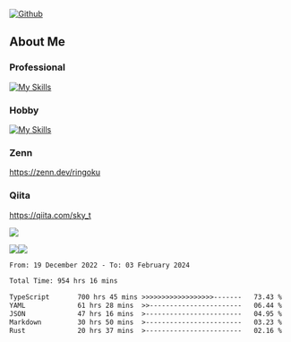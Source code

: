 [![Github](https://img.shields.io/github/followers/skyt-a?label=Follow&style=social)](https://github.com/skyt-a)

## About Me
### Professional
[![My Skills](https://skillicons.dev/icons?i=react,ts,js,nodejs,java,graphql,firebase,githubactions&theme=light)](https://skillicons.dev)
### Hobby
[![My Skills](https://skillicons.dev/icons?i=unity,rust,py&theme=light)](https://skillicons.dev)

### Zenn
https://zenn.dev/ringoku
### Qiita
https://qiita.com/sky_t


![](https://github-profile-summary-cards.vercel.app/api/cards/profile-details?username=skyt-a&theme=default)

![](https://github-profile-summary-cards.vercel.app/api/cards/repos-per-language?username=skyt-a&theme=default)![](https://github-profile-summary-cards.vercel.app/api/cards/stats?username=RinGoku&theme=default)

<!--START_SECTION:waka-->

```txt
From: 19 December 2022 - To: 03 February 2024

Total Time: 954 hrs 16 mins

TypeScript       700 hrs 45 mins >>>>>>>>>>>>>>>>>>-------   73.43 %
YAML             61 hrs 28 mins  >>-----------------------   06.44 %
JSON             47 hrs 16 mins  >------------------------   04.95 %
Markdown         30 hrs 50 mins  >------------------------   03.23 %
Rust             20 hrs 37 mins  >------------------------   02.16 %
```

<!--END_SECTION:waka-->
